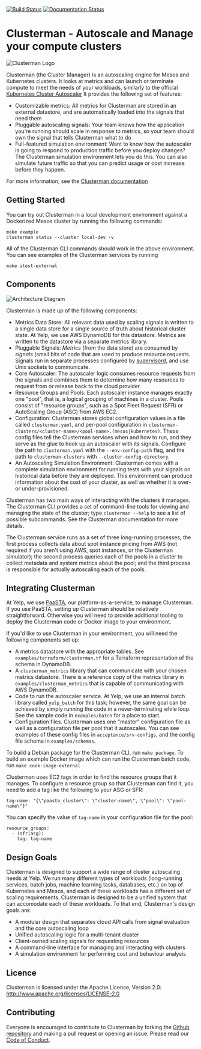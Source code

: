 [![Build Status](https://travis-ci.com/Yelp/clusterman.svg?branch=master)](https://travis-ci.com/Yelp/clusterman)
[![Documentation Status](https://readthedocs.org/projects/clusterman/badge/?version=latest)](https://clusterman.readthedocs.io/en/latest/?badge=latest)

# Clusterman - Autoscale and Manage your compute clusters

![Clusterman Logo](https://raw.githubusercontent.com/Yelp/clusterman/master/clusterman_logo.png)

Clusterman (the Cluster Manager) is an autoscaling engine for Mesos
and Kubernetes clusters. It looks at metrics and can launch or terminate
compute to meet the needs of your workloads, similarly to the official
[Kubernetes Cluster Autoscaler](https://github.com/kubernetes/autoscaler/tree/master/cluster-autoscaler)
It provides the following set of features:

* Customizable metrics: All metrics for Clusterman are stored in an
  external datastore, and are automatically loaded into the signals
  that need them
* Pluggable autoscaling signals: Your team knows how the application
  you're running should scale in response to metrics, so your team
  should own the signal that tells Clusterman what to do
* Full-featured simulation environment: Want to know how the autoscaler
  is going to respond to production traffic before you deploy changes?
  The Clusterman simulation environment lets you do this.  You can also
  simulate future traffic so that you can predict usage or cost increase
  before they happen.

For more information, see the [Clusterman documentation](https://clusterman.readthedocs.io/en/latest/)

## Getting Started

You can try out Clusterman in a local development environment against
a Dockerized Mesos cluster by running the following commands:

    make example
    clusterman status --cluster local-dev -v

All of the Clusterman CLI commands should work in the above environment.
You can see examples of the Clusterman services by running

    make itest-external

## Components

![Architecture Diagram](https://github.com/Yelp/clusterman/blob/master/images/architecture-diagram.png?raw=true)

Clusterman is made up of the following components:

* Metrics Data Store: All relevant data used by scaling signals is written
  to a single data store for a single source of truth about historical
  cluster state.  At Yelp, we use AWS DynamoDB for this datastore.  Metrics are
  written to the datastore via a separate metrics library.
* Pluggable Signals: _Metrics_ (from the data store) are consumed by _signals_
  (small bits of code that are used to produce resource requests.  Signals
  run in separate processes configured by [supervisord](http://supervisord.org),
  and use Unix sockets to communicate.
* Core Autoscaler: The autoscaler logic consumes resource requests from the
  signals and combines them to determine how many resources to request from or
  release back to the cloud provider.
* Resource Groups and Pools: Each autoscaler instance manages exactly one
  "pool", that is, a logical grouping of machines in a cluster.  Pools consist
  of "resource groups", such as a Spot Fleet Request (SFR) or AutoScaling Group
  (ASG) from AWS EC2.
* Configuration: Clusterman stores global configuration values in a file called
  `clusterman.yaml`, and per-pool configuration in `clusterman-clusters/<cluster-name>/<pool-name>.(mesos|kubernetes)`.
  These config files tell the Clusterman services when and how to run, and they
  serve as the glue to hook up an autoscaler with its signals.  Configure the
  path to `clusterman.yaml` with the `--env-config-path` flag, and the path to
  `clusterman-clusters` with `--cluster-config-directory`.
* An Autoscaling Simulation Environment: Clusterman comes with a complete
  simulation environment for running tests with your signals on historical data
  before they are deployed.  This environment can produce information about the
  cost of your cluster, as well as whether it is over- or under-provisioned.

Clusterman has two main ways of interacting with the clusters it manages.  The
Clusterman CLI provides a set of command-line tools for viewing and managing
the state of the cluster; type `clusterman --help` to see a list of possible
subcommands.  See the Clusterman documentation for more details.

The Clusterman service runs as a set of three long-running processes; the first
process collects data about spot instance pricing from AWS (not required if you
aren't using AWS, spot instances, or the Clusterman simulator); the second
process queries each of the pools in a cluster to collect metadata and system
metrics about the pool; and the third process is responsible for actually
autoscaling each of the pools.

## Integrating Clusterman

At Yelp, we use [PaaSTA](https://github.com/Yelp/PaaSTA), our
platform-as-a-service, to manage Clusterman.  If you use PaaSTA, setting up
Clusterman should be relatively straightforward.  Otherwise you will need
to provide additional tooling to deploy the Clusterman code or Docker image
to your environment.

If you'd like to use Clusterman in your environment, you will need the
following components set up:

* A metrics datastore with the appropriate tables.  See `examples/terraform/clusterman.tf`
  for a Terraform representation of the schema in DynamoDB.
* A `clusterman_metrics` library that can communicate with your chosen metrics
  datastore.  There is a reference copy of the metrics library in `examples/clusterman_metrics`
  that is capable of communicating with AWS DynamoDB.
* Code to run the autoscaler service. At Yelp, we use an internal
  batch library called `yelp_batch` for this task; however, the same goal
  can be achieved by simply running the code in a never-terminating while
  loop.  See the sample code in `examples/batch` for a place to start.
* Configuration files.  Clusterman uses one "master" configuration file as well
  as a configuration file per pool that it autoscales.  You can see examples of
  these config files in `acceptance/srv-configs`, and the config file schema in
  `examples/schemas`.

To build a Debian package for the Clusterman CLI, run `make package`.  To build
an example Docker image which can run the Clusterman batch code, run `make cook-image-external`

Clusterman uses EC2 tags in order to find the resource groups that it manages.
To configure a resource group so that Clusterman can find it, you need to add a
tag like the following to your ASG or SFR:

    tag-name: "{\"paasta_cluster\": \"cluster-name\", \"pool\": \"pool-name\"}"

You can specify the value of `tag-name` in your configuration file for the pool:

    resource_groups:
      - (sfr|asg):
        tag: tag-name

## Design Goals

Clusterman is designed to support a wide range of cluster autoscaling needs at
Yelp.  We run many different types of workloads (long-running services, batch
jobs, machine learning tasks, databases, etc.) on top of Kubernetes and Mesos,
and each of these workloads has a different set of scaling requirements.
Clusterman is designed to be a unified system that can accomodate each of these
workloads.  To that end, Clusterman's design goals are:

* A modular design that separates cloud API calls from signal evaluation and
  the core autoscaling loop
* Unified autoscaling logic for a multi-tenant cluster
* Client-owned scaling signals for requesting resources
* A command-line interface for managing and interacting with clusters
* A simulation environment for performing cost and behaviour analysis

## Licence

Clusterman is licensed under the Apache License, Version 2.0: http://www.apache.org/licenses/LICENSE-2.0

## Contributing

Everyone is encouraged to contribute to Clusterman by forking the
[Github repository](http://github.com/Yelp/clusterman) and making a pull request or
opening an issue.  Please read our [Code of Conduct](https://github.com/Yelp/clusterman/code-of-conduct.md).
